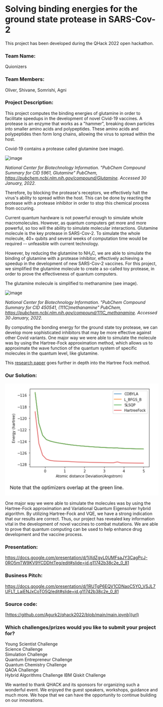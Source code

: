 # Solving binding energies for the ground state protease in SARS-Cov-2

This project has been developed during the QHack 2022 open hackathon.

### Team Name: 

Quionizers

### Team Members: 

Oliver, Shivane, Somrishi, Agni

### Project Description: 

This project computes the binding energies of glutamine in order to facilitate speedups in the development of novel Civid-19 vaccines. A protease is an enzyme that works as a "hammer", breaking down particles into smaller amino acids and polypeptides. These amino acids and polypeptides then form long chains, allowing the virus to spread within the host. 

Covid-19 contains a protease called glutamine (see image).

![image](https://user-images.githubusercontent.com/86123205/155739807-1b60def5-765b-4530-af4a-6c538dcc5419.png)

_National Center for Biotechnology Information. "PubChem Compound Summary for CID 5961, Glutamine" PubChem, https://pubchem.ncbi.nlm.nih.gov/compound/Glutamine. Accessed 30 January, 2022._

Therefore, by blocking the protease's receptors, we effectively halt the virus's ability to spread within the host. This can be done by reacting the protease with a protease inhibitor in order to stop this chemical process from occuring.

Current quantum hardware is not powerful enough to simulate whole macromolecules. However, as quantum computers get more and more powerful, so too will the ability to simulate molecular interactions. Glutamine molecule is the key protease in SARS-Cov-2. To simulate the whole molecule, 40+ qubits and several weeks of computation time would be required -- unfeasible with current technology.

However, by reducing the glutamine to NH₂C, we are able to simulate the binding of glutamine with a protease inhibitor, effectively achieving a speedup in the development of new SARS-Cov-2 vaccines. For this project, we simplified the glutamine molecule to create a so-called toy protease, in order to prove the effectiveness of quantum computers. 

The glutamine molecule is simplified to methanamine (see image). 

![image](https://user-images.githubusercontent.com/86123205/155741903-53ddd53c-ff82-4bfb-8814-378b1536fde1.png)

_National Center for Biotechnology Information. "PubChem Compound Summary for CID 450541, (111C)methanamine" PubChem, https://pubchem.ncbi.nlm.nih.gov/compound/111C_methanamine. Accessed 30 January, 2022._

By computing the bonding energy for the ground state toy protease, we can develop more sophisticated inhibitors that may be more effective against other Covid variants. One major way we were able to simulate the molecule was by using the Hartree-Fock approximation method, which allows us to approximate the wave function of the quantum system of specific molecules in the quantum level, like glutamine.

This [research paper](http://vergil.chemistry.gatech.edu/notes/hf-intro/hf-intro.pdf) goes further in depth into the Hartree Fock method. 

### Our Solution: 
![solution](graphcovidprotease.PNG)

One major way we were able to simulate the molecules was by using the Hartree-Fock approximation and Variational Quantum Eigensolver hybrid algorithm. By utilizing Hartree-Fock and VQE, we have a strong indication that our results are correct. Thus, our project has revealed key information vital in the development of novel vaccines to combat mutations. We are able to prove that quantum computing can be used to help enhance drug development and the vaccine process. 

### Presentation: 

https://docs.google.com/presentation/d/1jXdZgyL0UMFsaJY3CagPcJ-0RO5mTW9KV9YCDDhtTeg/edit#slide=id.g11742b38c2e_0_81

### Business Pitch: 

https://docs.google.com/presentation/d/1RUTgP6EQV1CDNaoC5YO_VSJL7UFLT_LaiENJxCoTO5Q/edit#slide=id.g11742b38c2e_0_81

### Source code: 

[https://github.com/Agurk2/qhack2022/blob/main/main.ipynb](url)

### Which challenges/prizes would you like to submit your project for?

Young Scientist Challenge  
Science Challenge  
Simulation Challenge  
Quantum Entrepreneur Challenge   
Quantum Chemistry Challenge  
QAOA Challenge  
Hybrid Algorithms Challenge
IBM Qiskit Challenge

We wanted to thank QHACK and its sponsors for organizing such a wonderful event. We enjoyed the guest speakers, workshops, guidance and much more. We hope that we can have the opportunity to continue building on our innovations.
